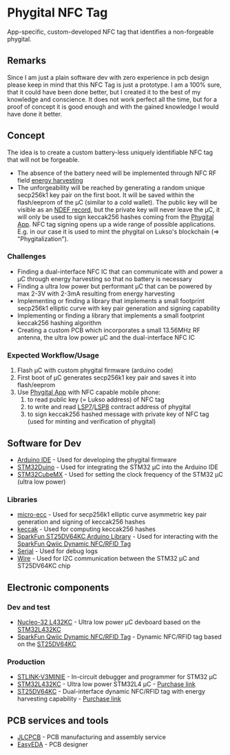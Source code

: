# Phygital NFC Tag

App-specific, custom-developed NFC tag that identifies a non-forgeable phygital.

## Remarks

Since I am just a plain software dev with zero experience in pcb design please keep in mind that this NFC Tag is just a prototype. I am a 100% sure, that it could have been done better, but I created it to the best of my knowledge and conscience. It does not work perfect all the time, but for a proof of concept it is good enough and with the gained knowledge I would have done it better. 

## Concept

The idea is to create a custom battery-less uniquely identifiable NFC tag that will not be forgeable. 
- The absence of the battery need will be implemented through NFC RF field [energy harvesting](https://de.wikipedia.org/wiki/Energy_Harvesting)
- The unforgeability will be reached by generating a random unique secp256k1 key pair on the first boot. It will be saved within the flash/eeprom of the µC (similar to a cold wallet). The public key will be visible as an [NDEF record](https://www.oreilly.com/library/view/beginning-nfc/9781449324094/ch04.html), but the private key will never leave the µC, it will only be used to sign keccak256 hashes coming from the [Phygital App](https://github.com/Tuszy/phygital-app). NFC tag signing opens up a wide range of possible applications. E.g. in our case it is used to mint the phygital on Lukso's blockchain (=> "Phygitalization").

### Challenges
- Finding a dual-interface NFC IC that can communicate with and power a µC through energy harvesting so that no battery is necessary
- Finding a ultra low power but performant µC that can be powered by max 2-3V with 2-3mA resulting from energy harvesting
- Implementing or finding a library that implements a small footprint secp256k1 elliptic curve with key pair generation and signing capability
- Implementing or finding a library that implements a small footprint keccak256 hashing algorithm
- Creating a custom PCB which incorporates a small 13.56MHz RF antenna, the ultra low power µC and the dual-interface NFC IC

### Expected Workflow/Usage
1. Flash µC with custom phygital firmware (arduino code)
2. First boot of µC generates secp256k1 key pair and saves it into flash/eeprom
3. Use [Phygital App](https://github.com/Tuszy/phygital-app) with NFC capable mobile phone:
   1.  to read public key (= Lukso address) of NFC tag
   2.  to write and read [LSP7](https://docs.lukso.tech/standards/nft-2.0/LSP7-Digital-Asset/)/[LSP8](https://docs.lukso.tech/standards/nft-2.0/LSP8-Identifiable-Digital-Asset) contract address of phygital
   3.  to sign keccak256 hashed message with private key of NFC tag (used for minting and verification of phygital)

## Software for Dev

- [Arduino IDE](https://www.arduino.cc/) - Used for developing the phygital firmware
- [STM32Duino](https://github.com/stm32duino) - Used for integrating the STM32 µC into the Arduino IDE
- [STM32CubeMX](https://www.st.com/en/development-tools/stm32cubemx.html) - Used for setting the clock frequency of the STM32 µC (ultra low power)

### Libraries

- [micro-ecc](https://github.com/kmackay/micro-ecc/tree/static) - Used for secp256k1 elliptic curve asymmetric key pair generation and signing of keccak256 hashes
- [keccak](https://github.com/kvhnuke/Ethereum-Arduino/blob/master/Ethereum-Arduino/keccak.cpp) - Used for computing keccak256 hashes
- [SparkFun ST25DV64KC Arduino Library](https://github.com/sparkfun/SparkFun_ST25DV64KC_Arduino_Library/tree/main) - Used for interacting with the [SparkFun Qwiic Dynamic NFC/RFID Tag](https://www.sparkfun.com/products/21274)
- [Serial](https://www.arduino.cc/reference/en/language/functions/communication/serial/) - Used for debug logs
- [Wire](https://www.arduino.cc/reference/en/language/functions/communication/wire/) - Used for I2C communication between the STM32 µC and ST25DV64KC chip 

## Electronic components

### Dev and test
- [Nucleo-32 L432KC](https://www.st.com/en/evaluation-tools/nucleo-l432kc.html) - Ultra low power µC devboard based on the [STM32L432KC](https://www.st.com/en/microcontrollers-microprocessors/stm32l432kc.html)
- [SparkFun Qwiic Dynamic NFC/RFID Tag](https://www.sparkfun.com/products/21274) - Dynamic NFC/RFID tag based on the [ST25DV64KC](https://www.st.com/en/nfc/st25dv64kc.html)

### Production
- [STLINK-V3MINIE](https://www.st.com/en/development-tools/stlink-v3minie.html) - In-circuit debugger and programmer for STM32 µC
- [STM32L432KC](https://www.st.com/en/microcontrollers-microprocessors/stm32l432kc.html) - Ultra low power STM32L4 µC - [Purchase link](https://jlcpcb.com/partdetail/Stmicroelectronics-STM32L432KCU6/C1337280) 
- [ST25DV64KC](https://www.st.com/en/nfc/st25dv64kc.html) - Dual-interface dynamic NFC/RFID tag with energy harvesting capability - [Purchase link](https://jlcpcb.com/partdetail/Stmicroelectronics-ST25DV64KCIE8T3/C3304589)

## PCB services and tools
- [JLCPCB](https://jlcpcb.com/) - PCB manufacturing and assembly service
- [EasyEDA](https://easyeda.com/) - PCB designer